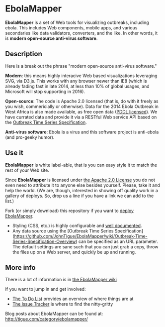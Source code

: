 EbolaMapper
===========

**EbolaMapper** is a set of Web tools for visualizing outbreaks, including ebola. This includes Web components, mobile apps, and various secondaries like data validators, converters, and the like. In other words, it is **modern open-source anti-virus software**. 

Description
-----------
Here is a break out the phrase "modern open-source anti-virus software."

**Modern**: this means highly interacive Web based visualizations leveraging SVG, via D3.js. This works with any browser newer than IE8 (which is already fading fast in late 2014, at less than 10% of global usages, and Microsoft will stop supporting in 2016).

**Open-source**: The code is Apache 2.0 licensed (that is, do with it freely as you wish, commericially or otherwise). Data for the 2014 Ebola Outbreak in West Africa is also made available, as free open data ([PDDL licensed](http://opendatacommons.org/licenses/pddl/)). We have currated data and provide it via a RESTful Web service API based on the [Outbreak Time Series Specification](https://github.com/JohnTigue/EbolaMapper/wiki/Outbreak-Time-Series-Specification-Overview).

**Anti-virus software**: Ebola is a virus and this software project is anti-ebola (and pro-geeky humor).

Use it
------
**EbolaMapper** is white label-able, that is you can easy style it to match the rest of your Web site. 

Since **EbolaMapper** is licensed under [the Apache 2.0 License](http://www.apache.org/licenses/LICENSE-2.0.html) you do not even need to attribute it to anyone else besides yourself. Please, take it and help the world. (We are, though, interested in showing off quality work in a gallery of deploys. So, drop us a line if you have a link we can add to the list.)

Fork (or simply download) this repository if you want to [deploy EbolaMapper](https://github.com/JohnTigue/EbolaMapper/wiki/Deployment-HOWTO). 
- Styling (CSS, etc.) is highly configurable and [well documented](https://github.com/JohnTigue/EbolaMapper/wiki/White-Label). 
- Any data source using the [Outbreak Time Series Specification] (https://github.com/JohnTigue/EbolaMapper/wiki/Outbreak-Time-Series-Specification-Overview) can be specified as an URL parameter.
The default settings are sane such that you can just grab a copy, throw the files up on a Web server, and quickly be up and running.

More info
---------
There is a lot of information is in [the EbolaMapper wiki](https://github.com/JohnTigue/EbolaMapper/wiki)

If you want to jump in and get involved:  
- [The To Do List](https://github.com/JohnTigue/EbolaMapper/wiki/To-Do-List) provides an overview of where things are at  
- [The Issue Tracker](https://github.com/JohnTigue/EbolaMapper/issues) is where to find the nitty-gritty

Blog posts about EbolaMapper can be found at:  
http://tigue.com/category/ebolamapper/

